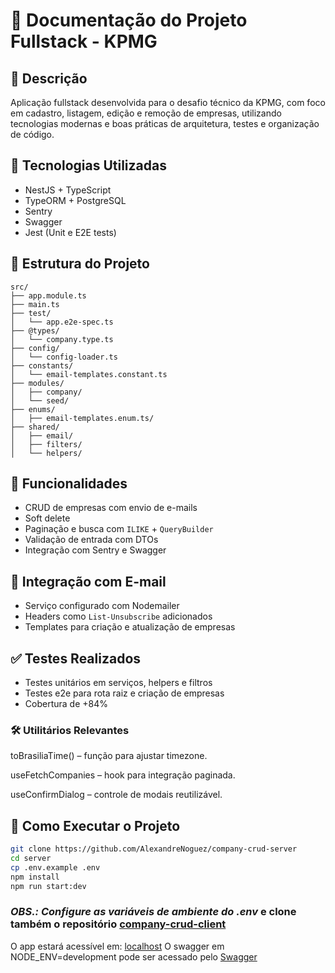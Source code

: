 # 📘 Documentação do Projeto Fullstack - KPMG

## 📌 Descrição

Aplicação fullstack desenvolvida para o desafio técnico da KPMG, com foco em cadastro, listagem, edição e remoção de empresas, utilizando tecnologias modernas e boas práticas de arquitetura, testes e organização de código.

## 🧱 Tecnologias Utilizadas

- NestJS + TypeScript
- TypeORM + PostgreSQL
- Sentry
- Swagger
- Jest (Unit e E2E tests)

## 📁 Estrutura do Projeto

```plaintext
src/
├── app.module.ts
├── main.ts
├── test/
│   └── app.e2e-spec.ts
├── @types/
│   └── company.type.ts
├── config/
│   └── config-loader.ts
├── constants/
│   └── email-templates.constant.ts
├── modules/
│   ├── company/
│   └── seed/
├── enums/
│   ├── email-templates.enum.ts/
├── shared/
│   ├── email/
│   ├── filters/
│   └── helpers/
```

## 🔄 Funcionalidades

- CRUD de empresas com envio de e-mails
- Soft delete
- Paginação e busca com `ILIKE` + `QueryBuilder`
- Validação de entrada com DTOs
- Integração com Sentry e Swagger

## 📧 Integração com E-mail

- Serviço configurado com Nodemailer
- Headers como `List-Unsubscribe` adicionados
- Templates para criação e atualização de empresas

## ✅ Testes Realizados

- Testes unitários em serviços, helpers e filtros
- Testes e2e para rota raiz e criação de empresas
- Cobertura de +84%

### 🛠 Utilitários Relevantes

toBrasiliaTime() – função para ajustar timezone.

useFetchCompanies – hook para integração paginada.

useConfirmDialog – controle de modais reutilizável.

## 🔧 Como Executar o Projeto

```bash
git clone https://github.com/AlexandreNoguez/company-crud-server
cd server
cp .env.example .env
npm install
npm run start:dev
```

### _OBS.: Configure as variáveis de ambiente do .env_ e clone também o repositório <a href="https://github.com/AlexandreNoguez/company-crud-client">company-crud-client</a>

O app estará acessível em: <a href="http://localhost:3000">localhost</a>
O swagger em NODE_ENV=development pode ser acessado pelo <a href="http://localhost:3000/api">Swagger</a>

